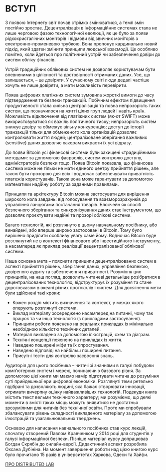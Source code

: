 # ВСТУП

З появою Інтернету світ почав стрімко змінюватися, а темп змін постійно зростає. Децентралізація в інформаційних системах стала не лише черговою фазою технологічної еволюції, як це було за появи рідкокристалічних моніторів і відмови від звичних моніторів з електронно-променевою трубкою. Вона пропонує кардинально новий підхід, який здатен змінити принципи людської взаємодії. Це особливо помітно, коли йдеться про політичний устрій чи забезпечення довіри до систем обліку фінансів.

Устрій традиційних облікових систем не дозволяє користувачам бути впевненими в цілісності та достовірності отриманих даних. Усе, що залишається, – це довіряти. У сучасному світі люди дедалі частіше хочуть не лише довіряти, а мати можливість перевірити.

Поява цифрових платіжних систем зумовила жорсткі вимоги до часу підтвердження та безпеки транзакцій. Побічним ефектом підвищення продуктивності стала сильна централізація та повна непрозорість таких систем, що позначилося на житті цілих груп людей і навіть країн. Можливість відключення від платіжних систем (як-от SWIFT) може використовуватися як важіль політичного тиску; непрозорість систем знижує довіру та обмежує вільну конкуренцію; доступ до історії транзакцій тільки для обмеженого кола організацій дозволяє контролювати життя людей; централізоване зберігання важливих (sensitive) даних дозволяє хакерам викрасти їх усі відразу.

До появи Bitcoin усі фінансові системи були захищені «традиційними» методами: за допомогою фаєрволів, систем контролю доступу, адміністраторів безпеки тощо. Поява Bitcoin показала, що фінансова система може не тільки не мати єдиного центру прийняття рішень, але також бути прозорою для всіх і водночас забезпечувати приватність платежів користувачів. Також вона може гарантувати за допомогою математики надійну роботу за заданими правилами.

Принципи та архітектуру Bitcoin можна застосувати для вирішення широкого кола завдань: від голосування та взаєморозрахунків до управління ланцюгами постачання товарів. Блокчейн як спосіб безпечного зберігання та синхронізування даних стає інструментом, що дозволяє проєктувати надійні та прозорі облікові системи.

Багато технологій, які розглянуто в цьому навчальному посібнику, або винайдені, або вперше широко застосовані в Bitcoin. Тому було вирішено приділити особливу увагу саме йому. Водночас Bitcoin буде розглянутий не в контексті фінансового або інвестиційного інструменту, а насамперед як приклад реалізації децентралізованої облікової системи.

Наша основна мета – пояснити принципи децентралізованих систем в аспекті прийняття рішень, зберігання даних, управління безпекою, довіреного аудиту та забезпечення приватності. Розуміння цих принципів, на наш погляд, дозволить читачеві детальніше розібратися в децентралізованих технологіях, відструктурує їх розуміння та стане дороговказом в океані різних протоколів і систем. Для досягнення мети були здійснені такі кроки:
* Кожен розділ містить визначення та контекст, у межах якого оперують розглянуті системи.
* Виклад матеріалу зосереджено насамперед на питанні, чому так працює та чи інша технологія (з прикладами застосування).
* Принципи роботи пояснено на реальних прикладах із мінімально необхідною кількістю технічних деталей.
* Матеріал викладено за допомогою ілюстрацій, схем та діаграм.
* Технічні концепції пояснено на прикладах із життя.
* Наведено поширені міфи та їх спростування.
* Наведено відповіді на найбільш поширені питання.
* Присутні тести для контролю засвоєння знань.

Аудиторія для цього посібника – читачі зі знаннями в галузі побудови комп’ютерних систем і мереж, починаючи з базового рівня. За допомогою цієї книги ми маємо намір підготувати читача до розуміння суті прийдешньої ери цифрової економіки. Розглянуті теми ретельно підібрані та дозволяють людині, яка бажає створювати інновації, отримати вичерпну оцінку найважливіших технологій. Подекуди книга містить текст вельми технічного характеру; ми розуміємо, що деякі моменти в змісті таких місць можуть виявитися не достатньо зрозумілими для читачів без технічної освіти. Проте ми спробували збалансувати рівень складності викладеного матеріалу за допомогою ілюстрацій та узагальнювальних тверджень.

Основою для написання навчального посібника став курс лекцій, спочатку створений Павлом Кравченком у 2014 році для студентів у галузі інформаційної безпеки. Пізніше матеріал курсу допрацював Богдан Скрябін до онлайн-версії. Дидактичний аспект розробила Оксана Дубініна. На момент завершення роботи над цією книгою курс було прочитано 15 разів в університетах Харкова, Одеси та Хайфи.

[ПРО DISTRIBUTED LAB](https://github.com/distributed-lab/blockchain-and-decentralized-systems-book/blob/main/chapters/volume-1/ua/0-2-about-distributed-lab.md)